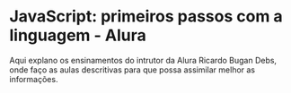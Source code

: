 # JavaScript: primeiros passos com a linguagem - Alura

Aqui explano os ensinamentos do intrutor da Alura Ricardo Bugan Debs, onde faço as aulas descritivas para que possa assimilar melhor as informações.
